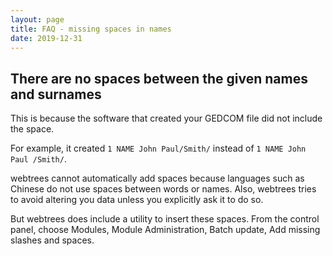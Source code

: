 ```yaml
---
layout: page
title: FAQ - missing spaces in names
date: 2019-12-31
---
```


## There are no spaces between the given names and surnames

This is because the software that created your GEDCOM file did
not include the space.

For example, it created `1 NAME John Paul/Smith/` instead of
`1 NAME John Paul /Smith/`.

webtrees cannot automatically add spaces because languages such
as Chinese do not use spaces between words or names.  Also,
webtrees tries to avoid altering you data unless you explicitly
ask it to do so.

But webtrees does include a utility to insert these spaces.
From the control panel, choose Modules, Module Administration,
Batch update, Add missing slashes and spaces.
